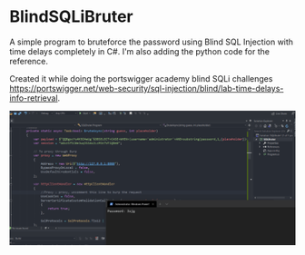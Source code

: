 # BlindSQLiBruter
A simple program to bruteforce the password using Blind SQL Injection with time delays completely in C#. I'm also adding the python code
for the reference.

Created it while doing the portswigger academy blind SQLi challenges https://portswigger.net/web-security/sql-injection/blind/lab-time-delays-info-retrieval.

![](https://raw.githubusercontent.com/dazzyddos/BlindSQLiBruter/main/sqlibrute.gif)
